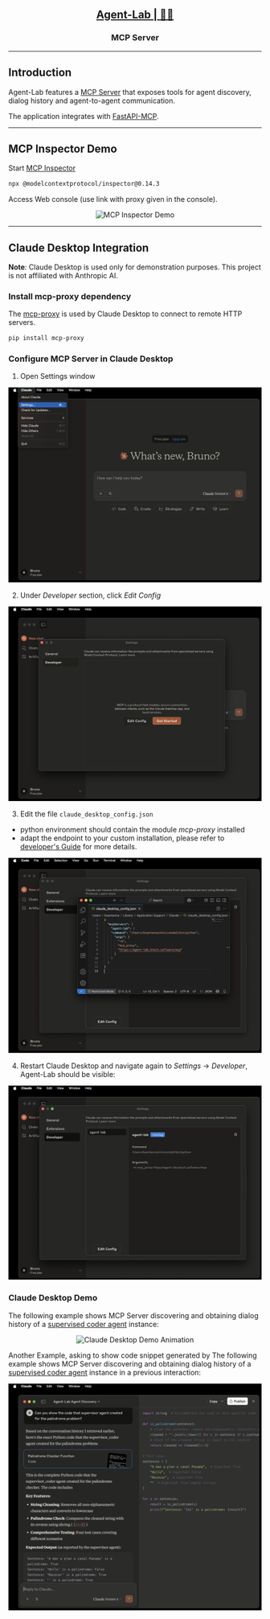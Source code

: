 <h2 align="center"><a href="https://github.com/bsantanna/agent-lab">Agent-Lab | 🤖🧪</a></h2>
<h3 align="center">MCP Server</h3>

---

## Introduction

Agent-Lab features a [MCP Server](https://modelcontextprotocol.io/introduction) that exposes tools for agent discovery, dialog history and agent-to-agent communication. 

The application integrates with [FastAPI-MCP](https://github.com/tadata-org/fastapi_mcp).


---


## MCP Inspector Demo

Start [MCP Inspector](https://github.com/modelcontextprotocol/inspector)

```bash
npx @modelcontextprotocol/inspector@0.14.3
```

Access Web console (use link with proxy given in the console).

<div align="center">

![MCP Inspector Demo](mcp_inspector_demo.gif)

</div>

---

## Claude Desktop Integration

**Note**: Claude Desktop is used only for demonstration purposes. This project is not affiliated with Anthropic AI. 

### Install mcp-proxy dependency

The [mcp-proxy](https://pypi.org/project/mcp-proxy/) is used by Claude Desktop to connect to remote HTTP servers.

```bash
pip install mcp-proxy
```

### Configure MCP Server in Claude Desktop

1. Open Settings window

<div align="center">

![Claude Desktop Setup 1](claude_setup_1.png)

</div>

2. Under *Developer* section, click *Edit Config*

<div align="center">

![Claude Desktop Setup 2](claude_setup_2.png)

</div>

3. Edit the file `claude_desktop_config.json`
  - python environment should contain the module *mcp-proxy* installed
  - adapt the endpoint to your custom installation, please refer to [developer's Guide](DEV_GUIDE.md) for more details.

<div align="center">

![Claude Desktop Setup 3](claude_setup_3.png)

</div>

4. Restart Claude Desktop and navigate again to *Settings* -> *Developer*, Agent-Lab should be visible:

<div align="center">

![Claude Desktop Setup 4](claude_setup_4.png)

</div>


### Claude Desktop Demo

The following example shows MCP Server discovering and obtaining dialog history of a [supervised coder agent](/notebooks/coordinator_planner_supervisor_agent.ipynb) instance:

<div align="center">

![Claude Desktop Demo Animation](claude_demo.gif)

</div>

Another Example, asking to show code snippet generated by The following example shows MCP Server discovering and obtaining dialog history of a [supervised coder agent](/notebooks/coordinator_planner_supervisor_agent.ipynb) instance in a previous interaction:


<div align="center">

![Claude Desktop Demo](claude_demo.png)

</div>
